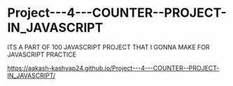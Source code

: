 # Project---4---COUNTER--PROJECT-IN_JAVASCRIPT
ITS A PART OF 100 JAVASCRIPT PROJECT THAT I GONNA MAKE FOR JAVASCRIPT PRACTICE


https://aakash-kashyap24.github.io/Project---4---COUNTER--PROJECT-IN_JAVASCRIPT/
